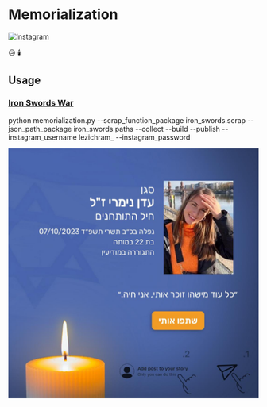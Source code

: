   # Memorialization
  
[![Instagram](https://img.shields.io/badge/Instagram-%23E4405F.svg?style=for-the-badge&logo=Instagram&logoColor=white)](https://www.instagram.com/lezichram_)

😢 :candle:

## Usage

### [Iron Swords War](https://en.wikipedia.org/wiki/2023_Israel%E2%80%93Hamas_war)
python memorialization.py --scrap_function_package iron_swords.scrap --json_path_package iron_swords.paths --collect --build --publish --instagram_username lezichram_ --instagram_password

![](https://github.com/HanaBenami/memorialization/blob/main/resources/%D7%A2%D7%93%D7%9F%20%D7%A0%D7%99%D7%9E%D7%A8%D7%99.jpg)

